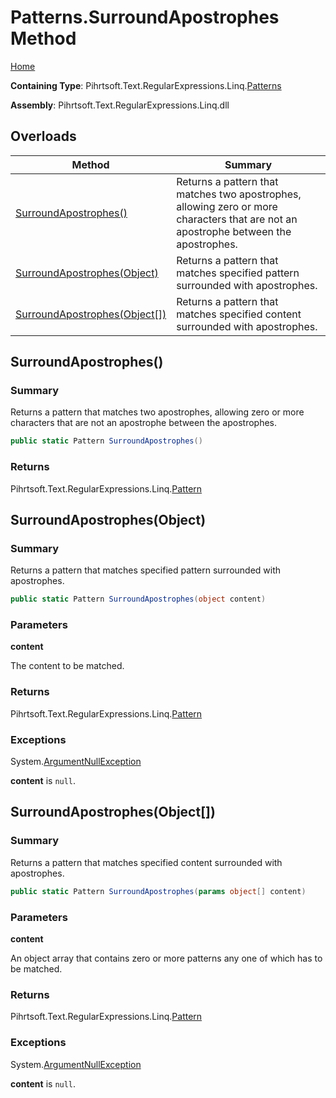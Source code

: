 # Patterns\.SurroundApostrophes Method

[Home](../../../../../../README.md)

**Containing Type**: Pihrtsoft\.Text\.RegularExpressions\.Linq\.[Patterns](../README.md)

**Assembly**: Pihrtsoft\.Text\.RegularExpressions\.Linq\.dll

## Overloads

| Method | Summary |
| ------ | ------- |
| [SurroundApostrophes()](#Pihrtsoft_Text_RegularExpressions_Linq_Patterns_SurroundApostrophes) | Returns a pattern that matches two apostrophes, allowing zero or more characters that are not an apostrophe between the apostrophes\. |
| [SurroundApostrophes(Object)](#Pihrtsoft_Text_RegularExpressions_Linq_Patterns_SurroundApostrophes_System_Object_) | Returns a pattern that matches specified pattern surrounded with apostrophes\. |
| [SurroundApostrophes(Object\[\])](#Pihrtsoft_Text_RegularExpressions_Linq_Patterns_SurroundApostrophes_System_Object___) | Returns a pattern that matches specified content surrounded with apostrophes\. |

## SurroundApostrophes\(\) <a name="Pihrtsoft_Text_RegularExpressions_Linq_Patterns_SurroundApostrophes"></a>

### Summary

Returns a pattern that matches two apostrophes, allowing zero or more characters that are not an apostrophe between the apostrophes\.

```csharp
public static Pattern SurroundApostrophes()
```

### Returns

Pihrtsoft\.Text\.RegularExpressions\.Linq\.[Pattern](../../Pattern/README.md)

## SurroundApostrophes\(Object\) <a name="Pihrtsoft_Text_RegularExpressions_Linq_Patterns_SurroundApostrophes_System_Object_"></a>

### Summary

Returns a pattern that matches specified pattern surrounded with apostrophes\.

```csharp
public static Pattern SurroundApostrophes(object content)
```

### Parameters

**content**

The content to be matched\.

### Returns

Pihrtsoft\.Text\.RegularExpressions\.Linq\.[Pattern](../../Pattern/README.md)

### Exceptions

System\.[ArgumentNullException](https://docs.microsoft.com/en-us/dotnet/api/system.argumentnullexception)

**content** is `null`\.

## SurroundApostrophes\(Object\[\]\) <a name="Pihrtsoft_Text_RegularExpressions_Linq_Patterns_SurroundApostrophes_System_Object___"></a>

### Summary

Returns a pattern that matches specified content surrounded with apostrophes\.

```csharp
public static Pattern SurroundApostrophes(params object[] content)
```

### Parameters

**content**

An object array that contains zero or more patterns any one of which has to be matched\.

### Returns

Pihrtsoft\.Text\.RegularExpressions\.Linq\.[Pattern](../../Pattern/README.md)

### Exceptions

System\.[ArgumentNullException](https://docs.microsoft.com/en-us/dotnet/api/system.argumentnullexception)

**content** is `null`\.

